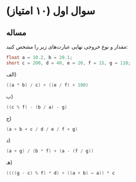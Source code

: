 # سوال اول (۱۰ امتیاز)

## مساله

مقدار و نوع خروجی نهایی عبارت‌های زیر را مشخص کنید:

```c
float a = 10.2, b = 20.1;
short c = 200, d = 40, e = 20, f = 15, g = 110; 
```

الف)

```c
((a * b) / c) + ((e / f) + 100)
```

ب)

```c
((c % f) - (b / a) - g)
```

ج)

```c
(a + b + c / d / e / f + g)
```

د)
```c
(a + g) / (b * f) + (a - (f / g))
```

هـ)
```c
((((g - c) % f) * d) + ((a + b) – a)) * c
```